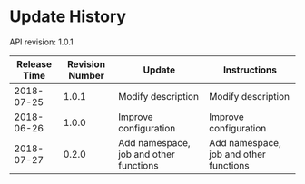 # Update History #
API revision: 1.0.1

|Release Time|Revision Number| Update |Instructions|
|---|---|---|---|
|2018-07-25|1.0.1|Modify description|Modify description|
|2018-06-26|1.0.0|Improve configuration|Improve configuration|
|2018-07-27|0.2.0|Add namespace, job and other functions|Add namespace, job and other functions|
